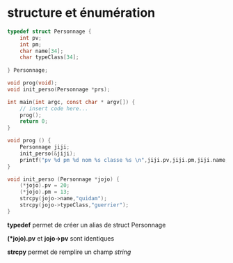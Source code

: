 # structure et énumération

```c
typedef struct Personnage {
    int pv;
    int pm;
    char name[34];
    char typeClass[34];
    
} Personnage;

void prog(void);
void init_perso(Personnage *prs);

int main(int argc, const char * argv[]) {
    // insert code here...
    prog();
    return 0;
}

void prog () {
    Personnage jiji;
    init_perso(&jiji);
    printf("pv %d pm %d nom %s classe %s \n",jiji.pv,jiji.pm,jiji.name,jiji.typeClass);
}

void init_perso (Personnage *jojo) {
    (*jojo).pv = 20;
    (*jojo).pm = 13;
    strcpy(jojo->name,"quidam");
    strcpy(jojo->typeClass,"guerrier");
}
```

**typedef** permet de créer un alias de struct Personnage

__(*jojo).pv__ et __jojo->pv__ sont identiques

__strcpy__ permet de remplire un champ _string_ 


